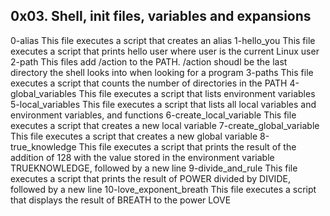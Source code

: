 ## 0x03. Shell, init files, variables and expansions
0-alias
This file executes a script that creates an alias
1-hello_you
This file executes a script that prints hello user where user is the current Linux user
2-path
This files add /action to the PATH. /action shoudl be the last directory the shell looks into when looking for a program
3-paths
This file executes a script that counts the number of directories in the PATH
4-global_variables
This file executes a script that lists environment variables
5-local_variables
This file executes a script that lists all local variables and environment variables, and functions
6-create_local_variable
This file executes a script that creates a new local variable
7-create_global_variable
This file executes a script that creates a new global variable
8-true_knowledge
This file executes a script that prints the result of the addition of 128 with the value stored in the environment variable TRUEKNOWLEDGE, followed by a new line
9-divide_and_rule
This file executes a script that prints the result of POWER divided by DIVIDE, followed by a new line
10-love_exponent_breath
This file executes a script that displays the result of BREATH to the power LOVE
